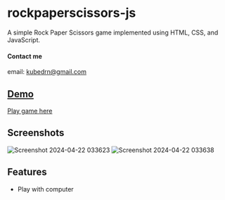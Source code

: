 # rockpaperscissors-js
A simple Rock Paper Scissors game implemented using HTML, CSS, and JavaScript.

#### Contact me
email: [kubedrn@gmail.com](mailto:kubedrn@gmail.com)<br>
<a href="https://www.linkedin.com/in/ubed9">
  <!-- <img align="left" alt="Ubed's LinkedIN" width="22px" src="https://upload.wikimedia.org/wikipedia/commons/8/81/LinkedIn_icon.svg" /><br> -->

## Demo
Play game [here](https://mini-projects-js-git-main-ubednamas-projects.vercel.app/)

## Screenshots
![Screenshot 2024-04-22 033623](https://github.com/ubednama/mini-projects-js/assets/61332446/72347af5-f452-4f67-a51a-a6fe396ee2fd)
![Screenshot 2024-04-22 033638](https://github.com/ubednama/mini-projects-js/assets/61332446/b8cc014b-7c1a-4ee4-aa85-a29877026c8c)


## Features
- Play with computer

